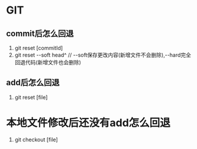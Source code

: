 # GIT

## commit后怎么回退
1. git reset [commitId]
2. git reset --soft head^ // --soft保存更改内容(新增文件不会删除),--hard完全回退代码(新增文件也会删除)

## add后怎么回退
1. git reset [file]

# 本地文件修改后还没有add怎么回退
1. git checkout [file]